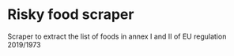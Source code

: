 # Risky food scraper

Scraper to extract the list of foods in annex I and II of EU regulation 2019/1973

